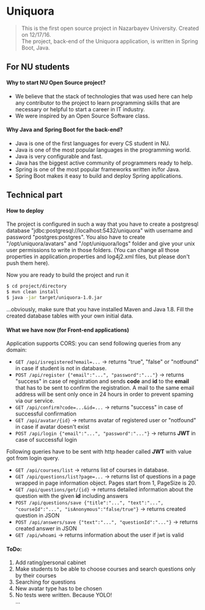 # Uniquora
> This is the first open source project in Nazarbayev University. Created on 12/17/16.<br>
> The project, back-end of the Uniquora application, is written in Spring Boot, Java.

## For NU students

#### Why to start NU Open Source project?
* We believe that the stack of technologies that was used here can help any contributor to the project to learn programming skills that are necessary or helpful to start a career in IT industry.
* We were inspired by an Open Source Software class.

#### Why Java and Spring Boot for the back-end?
* Java is one of the first languages for every CS student in NU.
* Java is one of the most popular languages in the programming world.
* Java is very configurable and fast.
* Java has the biggest active community of programmers ready to help.
* Spring is one of the most popular frameworks written in/for Java.
* Spring Boot makes it easy to build and deploy Spring applications.

## Technical part

#### How to deploy
The project is configured in such a way that you have to create a postgresql database "jdbc:postgresql://localhost:5432/uniquora" with username and password "postgres:postgres".
You also have to create "/opt/uniquora/avatars" and "/opt/uniquora/logs" folder and give your unix user permissions to write in those folders. (You can change all those properties in application.properties and log4j2.xml files, but please don't push them here).

Now you are ready to build the project and run it
```sh
$ cd project/directory
$ mvn clean install
$ java -jar target/uniquora-1.0.jar
```
...obviously, make sure that you have installed Maven and Java 1.8. Fill the created database tables with your own initial data.

#### What we have now (for Front-end applications)
Application supports CORS: you can send following queries from any domain:

* ``GET /api/isregistered?email=...`` -> returns "true", "false" or "notfound" in case if student is not in database.
* ``POST /api/register {"email":"...", "password":"..."}`` -> returns "success" in case of registration and sends **code** and **id** to the **email** that has to be sent to confirm the registration. A mail to the same email address will be sent only once in 24 hours in order to prevent spaming via our service.
* ``GET /api/confirm?code=...&id=...`` -> returns "success" in case of successful confirmation
* ``GET /api/avatar/{id}`` -> returns avatar of registered user or "notfound" in case if avatar doesn't exist
* ``POST /api/login {"email":"...", "password":"..."}`` -> returns **JWT** in case of successful login

Following queries have to be sent with http header called **JWT** with value got from login query.
* ``GET /api/courses/list`` -> returns list of courses in database.
* ``GET /api/questions/list?page=...`` -> returns list of questions in a page wrapped in page information object. Pages start from 1, PageSize is 20.
* ``GET /api/questions/get/{id}`` -> returns detailed information about the question with the given **id** including answers
* ``POST /api/questions/save {"title":"...", "text":"...", "courseId":"...", "isAnonymous":"false/true"}`` -> returns created question in JSON
* ``POST /api/answers/save {"text":"...", "questionId":"..."}`` -> returns created answer in JSON
* ``GET /api/whoami`` -> returns information about the user if jwt is valid

#### ToDo:
1) Add rating/personal cabinet<br>
2) Make students to be able to choose courses and search questions only by their courses<br>
3) Searching for questions<br>
4) New avatar type has to be chosen<br>
5) No tests were written. Because YOLO!<br>
...
